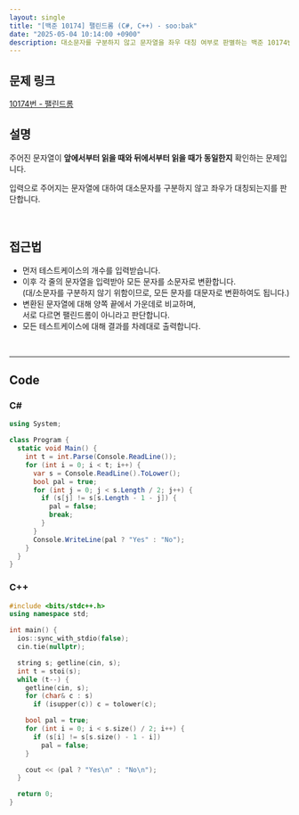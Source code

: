 ```yaml
---
layout: single
title: "[백준 10174] 팰린드롬 (C#, C++) - soo:bak"
date: "2025-05-04 10:14:00 +0900"
description: 대소문자를 구분하지 않고 문자열을 좌우 대칭 여부로 판별하는 백준 10174번 팰린드롬 문제의 C# 및 C++ 풀이와 해설
---
```


## 문제 링크
[10174번 - 팰린드롬](https://www.acmicpc.net/problem/10174)

## 설명
주어진 문자열이 **앞에서부터 읽을 때와 뒤에서부터 읽을 때가 동일한지** 확인하는 문제입니다.

입력으로 주어지는 문자열에 대하여 대소문자를 구분하지 않고 좌우가 대칭되는지를 판단합니다.

<br>

## 접근법

- 먼저 테스트케이스의 개수를 입력받습니다.
- 이후 각 줄의 문자열을 입력받아 모든 문자를 소문자로 변환합니다. <br>
  (대/소문자를 구분하지 않기 위함이므로, 모든 문자를 대문자로 변환하여도 됩니다.)
- 변환된 문자열에 대해 양쪽 끝에서 가운데로 비교하며,<br>
  서로 다르면 팰린드롬이 아니라고 판단합니다.
- 모든 테스트케이스에 대해 결과를 차례대로 출력합니다.

<br>

---

## Code

### C#

```csharp
using System;

class Program {
  static void Main() {
    int t = int.Parse(Console.ReadLine());
    for (int i = 0; i < t; i++) {
      var s = Console.ReadLine().ToLower();
      bool pal = true;
      for (int j = 0; j < s.Length / 2; j++) {
        if (s[j] != s[s.Length - 1 - j]) {
          pal = false;
          break;
        }
      }
      Console.WriteLine(pal ? "Yes" : "No");
    }
  }
}
```

### C++

```cpp
#include <bits/stdc++.h>
using namespace std;

int main() {
  ios::sync_with_stdio(false);
  cin.tie(nullptr);

  string s; getline(cin, s);
  int t = stoi(s);
  while (t--) {
    getline(cin, s);
    for (char& c : s)
      if (isupper(c)) c = tolower(c);

    bool pal = true;
    for (int i = 0; i < s.size() / 2; i++) {
      if (s[i] != s[s.size() - 1 - i])
        pal = false;
    }

    cout << (pal ? "Yes\n" : "No\n");
  }

  return 0;
}
```

